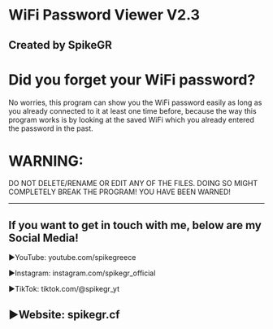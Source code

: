 # WiFi Password Viewer V2.3
## Created by SpikeGR

# Did you forget your WiFi password?

No worries, this program can show you the WiFi password
easily as long as you already connected to it at least one time
before, because the way this program works is by looking at the
saved WiFi which you already entered the password in the past.

# WARNING:

DO NOT DELETE/RENAME OR EDIT ANY OF THE FILES. DOING SO MIGHT COMPLETELY BREAK THE PROGRAM!
YOU HAVE BEEN WARNED!

-----
## If you want to get in touch with me, below are my Social Media!

►YouTube:
youtube.com/spikegreece

►Instagram:
instagram.com/spikegr_official

►TikTok:
tiktok.com/@spikegr_yt

►Website:
spikegr.cf
-----
